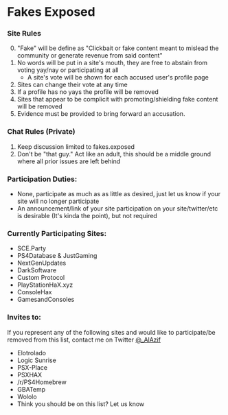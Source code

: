 # Fakes Exposed

### Site Rules
0. "Fake" will be define as "Clickbait or fake content meant to mislead the community or generate revenue from said content"
1. No words will be put in a site's mouth, they are free to abstain from voting yay/nay or participating at all
     - A site's vote will be shown for each accused user's profile page
2. Sites can change their vote at any time
3. If a profile has no yays the profile will be removed
4. Sites that appear to be complicit with promoting/shielding fake content will be removed
5. Evidence must be provided to bring forward an accusation.

### Chat Rules (Private)
1. Keep discussion limited to fakes.exposed
2. Don't be "that guy." Act like an adult, this should be a middle ground where all prior issues are left behind

### Participation Duties:
- None, participate as much as as little as desired, just let us know if your site will no longer participate
- An announcement/link of your site participation on your site/twitter/etc is desirable (It's kinda the point), but not required

### Currently Participating Sites:
- SCE.Party
- PS4Database & JustGaming
- NextGenUpdates
- DarkSoftware
- Custom Protocol
- PlayStationHaX.xyz
- ConsoleHax
- GamesandConsoles

### Invites to: 
If you represent any of the following sites and would like to participate/be removed from this list, contact me on Twitter [@_AlAzif](https://twitter.com/_AlAzif)
- Elotrolado
- Logic Sunrise
- PSX-Place
- PSXHAX
- /r/PS4Homebrew
- GBATemp
- Wololo
- Think you should be on this list? Let us know
